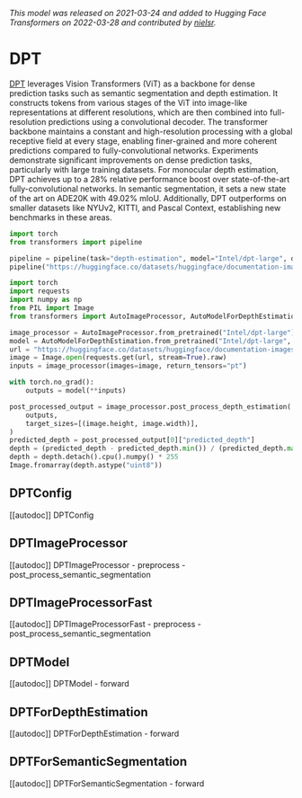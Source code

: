 <!--Copyright 2022 The HuggingFace Team. All rights reserved.

Licensed under the Apache License, Version 2.0 (the "License"); you may not use this file except in compliance with
the License. You may obtain a copy of the License at

http://www.apache.org/licenses/LICENSE-2.0

Unless required by applicable law or agreed to in writing, software distributed under the License is distributed on
an "AS IS" BASIS, WITHOUT WARRANTIES OR CONDITIONS OF ANY KIND, either express or implied. See the License for the
specific language governing permissions and limitations under the License.

⚠️ Note that this file is in Markdown but contain specific syntax for our doc-builder (similar to MDX) that may not be
rendered properly in your Markdown viewer.

-->
*This model was released on 2021-03-24 and added to Hugging Face Transformers on 2022-03-28 and contributed by [nielsr](https://huggingface.co/nielsr).*

# DPT

[DPT](https://huggingface.co/papers/2103.13413) leverages Vision Transformers (ViT) as a backbone for dense prediction tasks such as semantic segmentation and depth estimation. It constructs tokens from various stages of the ViT into image-like representations at different resolutions, which are then combined into full-resolution predictions using a convolutional decoder. The transformer backbone maintains a constant and high-resolution processing with a global receptive field at every stage, enabling finer-grained and more coherent predictions compared to fully-convolutional networks. Experiments demonstrate significant improvements on dense prediction tasks, particularly with large training datasets. For monocular depth estimation, DPT achieves up to a 28% relative performance boost over state-of-the-art fully-convolutional networks. In semantic segmentation, it sets a new state of the art on ADE20K with 49.02% mIoU. Additionally, DPT outperforms on smaller datasets like NYUv2, KITTI, and Pascal Context, establishing new benchmarks in these areas.

<hfoptions id="usage">
<hfoption id="Pipeline">

```py
import torch
from transformers import pipeline

pipeline = pipeline(task="depth-estimation", model="Intel/dpt-large", dtype="auto")
pipeline("https://huggingface.co/datasets/huggingface/documentation-images/resolve/main/pipeline-cat-chonk.jpeg")
```

</hfoption>
<hfoption id="AutoModel">

```python
import torch
import requests
import numpy as np
from PIL import Image
from transformers import AutoImageProcessor, AutoModelForDepthEstimation

image_processor = AutoImageProcessor.from_pretrained("Intel/dpt-large")
model = AutoModelForDepthEstimation.from_pretrained("Intel/dpt-large", dtype="auto")
url = "https://huggingface.co/datasets/huggingface/documentation-images/resolve/main/pipeline-cat-chonk.jpeg"
image = Image.open(requests.get(url, stream=True).raw)
inputs = image_processor(images=image, return_tensors="pt")

with torch.no_grad():
    outputs = model(**inputs)

post_processed_output = image_processor.post_process_depth_estimation(
    outputs,
    target_sizes=[(image.height, image.width)],
)
predicted_depth = post_processed_output[0]["predicted_depth"]
depth = (predicted_depth - predicted_depth.min()) / (predicted_depth.max() - predicted_depth.min())
depth = depth.detach().cpu().numpy() * 255
Image.fromarray(depth.astype("uint8"))
```

</hfoption>
</hfoptions>

## DPTConfig

[[autodoc]] DPTConfig

## DPTImageProcessor

[[autodoc]] DPTImageProcessor
    - preprocess
    - post_process_semantic_segmentation

## DPTImageProcessorFast

[[autodoc]] DPTImageProcessorFast
    - preprocess
    - post_process_semantic_segmentation

## DPTModel

[[autodoc]] DPTModel
    - forward

## DPTForDepthEstimation

[[autodoc]] DPTForDepthEstimation
    - forward

## DPTForSemanticSegmentation

[[autodoc]] DPTForSemanticSegmentation
    - forward


